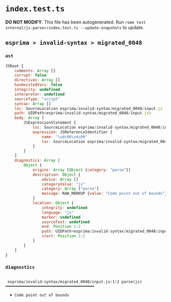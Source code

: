 # `index.test.ts`

**DO NOT MODIFY**. This file has been autogenerated. Run `rome test internal/js-parser/index.test.ts --update-snapshots` to update.

## `esprima > invalid-syntax > migrated_0048`

### `ast`

```javascript
JSRoot {
	comments: Array []
	corrupt: false
	directives: Array []
	hasHoistedVars: false
	integrity: undefined
	interpreter: undefined
	sourceType: "script"
	syntax: Array []
	loc: SourceLocation esprima/invalid-syntax/migrated_0048/input.js 1:0-2:0
	path: UIDPath<esprima/invalid-syntax/migrated_0048/input.js>
	body: Array [
		JSExpressionStatement {
			loc: SourceLocation esprima/invalid-syntax/migrated_0048/input.js 1:0-1:10
			expression: JSReferenceIdentifier {
				name: "\udc00\udc00"
				loc: SourceLocation esprima/invalid-syntax/migrated_0048/input.js 1:0-1:10 (\udc00\udc00)
			}
		}
	]
	diagnostics: Array [
		Object {
			origins: Array [Object {category: "parse"}]
			description: Object {
				advice: Array []
				categoryValue: "js"
				category: Array ["parse"]
				message: RAW_MARKUP {value: "Code point out of bounds"}
			}
			location: Object {
				integrity: undefined
				language: "js"
				marker: undefined
				sourceText: undefined
				end: Position 1:2
				path: UIDPath<esprima/invalid-syntax/migrated_0048/input.js>
				start: Position 1:2
			}
		}
	]
}
```

### `diagnostics`

```

 esprima/invalid-syntax/migrated_0048/input.js:1:2 parse(js) ━━━━━━━━━━━━━━━━━━━━━━━━━━━━━━━━━━━━━━━

  ✖ Code point out of bounds


```
